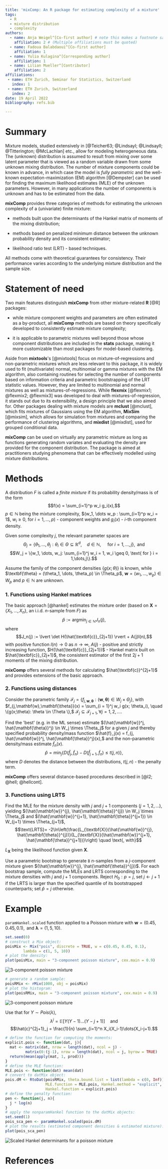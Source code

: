 ```yaml
---
title: 'mixComp: An R package for estimating complexity of a mixture'
tags:
  - R
  - mixture distribution
  - complexity
authors:
  - name: Anja Weigel^[Co-first author] # note this makes a footnote saying 'Co-first author'
    affiliation: 2 # (Multiple affiliations must be quoted)
  - name: Fadoua Balabdaoui^[Co-first author] 
    affiliation: 1
  - name: Yulia Kulagina^[Corresponding author] 
    affiliation: 1
  - name: Lilian Mueller^[Contributor]
    affiliation: 2
affiliations:
 - name: ETH Zurich, Seminar for Statistics, Switzerland
   index: 1
 - name: ETH Zurich, Switzerland
   index: 2
date: 19 April 2022
bibliography: refs.bib

---
```


# Summary

Mixture models, studied extensively in [@Teicher63; @LindsayI; @LindsayII; @Titterington; @McLachlan] etc., allow for modeling heterogeneous data. The (unknown) distribution is assumed to result from mixing over some latent parameter that is viewed as a random variable drawn from some unknown mixing distribution. The number of mixture components could be known in advance, in which case the model is *fully parametric* and the well-known expectation-maximization (EM) algorithm [@Dempster] can be used for finding the maximum likelihood estimates (MLE) of the unknown parameters. However, in many applications the number of components is unknown and has to be estimated from the data. 

**mixComp** provides three categories of methods for estimating the unknown complexity of a (univariate) finite mixture:

  - methods built upon the determinants of the Hankel matrix of moments of the mixing distribution; 
  
  - methods based on penalized minimum distance between the unknown probability density and its consistent estimator;
   
  - likelihood ratio test (LRT) - based techniques. 

All methods come with theoretical guarantees for consistency. Their performance varies according to the underlying mixture distribution and the sample size.

# Statement of need

Two main features distinguish **mixComp** from other mixture-related **R** [@R] packages: 

- while mixture component weights and parameters are often estimated as a by-product, all **mixComp** methods are based on theory specifically developed to consistently estimate mixture complexity;

- it is applicable to parametric mixtures well beyond those whose component distributions are included in the **stats** package, making it more customizable than most packages for model-based clustering. 

Aside from **mixtools**'s [@mixtools] focus on mixture-of-regressions and non-parametric mixtures which are less relevant to this package, it is widely used to fit (multivariate) normal, multinomial or gamma mixtures with the EM algorithm, also containing routines for selecting the number of components based on information criteria and parametric bootstrapping of the LRT statistic values. However, they are limited to multinomial and normal mixtures as well as mixtures-of-regressions. While **flexmix** [@flexmix1; @flexmix2; @flexmix3] was developed to deal with mixtures-of-regression, it stands out due to its extensibility, a design principle that we also aimed for. Other packages dealing with mixture models are **mclust** [@mclust], which fits mixtures of Gaussians using the EM algorithm, **MixSim** [@mixsim], which allows for simulation from mixtures and comparing the performance of clustering algorithms, and **mixdist** [@mixdist], used for grouped conditional data. 

**mixComp** can be used on virtually any parametric mixture as long as functions generating random variates and evaluating the density are provided for the component distribution. The package is aimed at practitioners studying phenomena that can be effectively modelled using mixture distributions. 

# Methods

A distribution $F$ is called a *finite mixture* if its probability density/mass is of the form
$$f(x) = \sum_{i=1}^p w_i g_i(x),$$
$p \in \mathbb{N}$ being the mixture complexity, $(w_1, \dots w_p : \sum_{i=1}^p w_i = 1$, $w_i \geq 0,$ for $i=1,\dots,p)$ - component weights and $g_i(x)$ - $i$-th component density. 

Given some complexity $j$, the relevant parameter spaces are
$$\Theta_j = \{\theta_1, \dots, \theta_j: \theta_i \in \Theta \subseteq \mathbb{R}^d, \quad d \in \mathbb{N}, \quad \text{ for } i = 1,\dots,j\}, \text { and }$$
$$W_j = \{w_1, \dots, w_j: \sum_{i=1}^j w_i = 1, w_i \geq 0, \text{ for } i = 1,\dots,j\}.$$

Assume the family of the component densities $\{g(x; \theta)\}$ is known, while $\textbf{\theta} = (\theta_1, \dots, \theta_p) \in \Theta_p$, $\textbf{w} = (w_1, \dots, w_p) \in W_p$ and $p \in \mathbb{N}$ are unknown. 

### 1. Functions using Hankel matrices

The basic approach [@hankel] estimates the mixture order (based on $\textbf{X} = \{X_1, \dots, X_n\}$, an i.i.d. $n$-sample from $F$) as
$$\hat{p} := \text{argmin}_{j \in \mathbb{N}} J_n(j),$$
where 
$$J_n(j) := \lvert \det H(\hat{\textbf{c}}_{2j+1}) \rvert + A(j)l(n),$$
with positive function $l(n) \to 0 \text{ as } n \to \infty$, $A(j)$ - positive and strictly increasing function,
$H(\hat{\textbf{c}}_{2j+1})$ - Hankel matrix built on $\hat{\textbf{c}}_{2j+1}$, the consistent estimator of the first $2j+1$ moments of the mixing distribution. 

**mixComp** offers several methods for calculating $\hat{\textbf{c}}^{2j+1}$ and provides extensions of the basic approach.

### 2. Functions using distances

Consider the parametric family $\mathcal{F}_j = \{ f_{j, \mathbf{w},\mathbf{\theta}} : (\mathbf{w}, \mathbf{\theta}) \in W_j \times \Theta_j \},$
with $f_{j,\mathbf{w},\mathbf{\theta}}(x) = \sum_{i = 1}^j w_i g(x; \theta_i), \quad \{g(x;\theta): \theta \in \Theta \},$ 
$\mathcal{F}_j \subseteq \mathcal{F}_{j+1}, \forall j = 1,2, \dots$.

Find the 'best' (e.g. in the ML sense) estimate $(\hat{\mathbf{w}}^j, \hat{\mathbf{\theta}}^j) \in W_j \times \Theta_j$ for a given $j$ and thereby specified probability density/mass function $\hat{f}_j(x) = f_{j, \hat{\mathbf{w}}^j, \hat{\mathbf{\theta}}^j}(x),$
and the non-parametric density/mass estimate $\tilde{f}_n(x)$.  
$$\hat{p} = \min_j \big\{D(\hat{f}_j, \tilde{f}_n) - D(\hat{f}_{j+1}, \tilde{f}_n) \leq t(j,n) \big\},$$ 
where $D$ denotes the distance between the distributions, $t(j,n)$ - the penalty term.

**mixComp** offers several distance-based procedures described in [@l2; @hell; @hellcont]. 

### 3. Functions using LRTS

Find the MLE for the mixture density with $j$ and $j+1$ components ($j=1,2,\dots$), yielding $(\hat{\mathbf{w}}^{j}, \hat{\mathbf{\theta}}^{j}) \in W_j \times \Theta_j$ and $(\hat{\mathbf{w}}^{j+1}, \hat{\mathbf{\theta}}^{j+1}) \in W_{j+1} \times \Theta_{j+1}$,
$$\text{LRTS}= -2\ln\left(\frac{L_{\textbf{X}}(\hat{\mathbf{w}}^{j}, \hat{\mathbf{\theta}}^{j})}{L_{\textbf{X}}(\hat{\mathbf{w}}^{j+1}, \hat{\mathbf{\theta}}^{j+1})}\right) \quad \text{, with}$$

$L_{\textbf{X}}$ being the likelihood function given ${\textbf{X}}$.

Use a parametric bootstrap to generate `B` $n$-samples from a $j$-component mixture given $(\hat{\mathbf{w}}^{j}, \hat{\mathbf{\theta}}^{j})$. For each bootstrap sample, compute the MLEs and LRTS corresponding to the mixture densities with $j$ and $j+1$ components. Reject $H_0: p = j$, set $j \leftarrow j+1$ if the LRTS is larger than the specified quantile of its bootstrapped counterparts; set $\hat{p} = j$ otherwise. 

# Example

`paramHankel.scaled` function applied to a Poisson mixture with $\mathbf{w}=(0.45,0.45,0.1), \textrm{ and } \mathbf{\lambda}=(1,5,10)$. 

``` r
set.seed(0)
# construct a Mix object:
poisMix <- Mix("pois", discrete = TRUE, w = c(0.45, 0.45, 0.1), 
		lambda = c(1, 5, 10))
# plot the density:
plot(poisMix, main = "3-component poisson mixture", cex.main = 0.9)
```

![3-component poisson mixture](figures/poisMix.png) 

``` r
# generate a random sample:
poisRMix <- rMix(1000, obj = poisMix)
# plot the histogram:
plot(poisRMix, main = "3-component poisson mixture", cex.main = 0.9)
```

![3-component poisson mixture](figures/poisRMix.png) 

Use that for $Y \sim Pois(\lambda)$,
$$\lambda^j = \mathbb{E}[Y(Y-1)\dots(Y-j+1)] \quad \textrm{and}$$
$$\hat{c}^{2j+1}_j = \frac{1}{n} \sum_{i=1}^n X_i(X_i-1)\dots(X_i-j+1).$$

``` r
# define the function for computing the moments:
explicit.pois <- function(dat, j){
  mat <- matrix(dat, nrow = length(dat), ncol = j) - 
         matrix(0:(j-1), nrow = length(dat), ncol = j, byrow = TRUE)
  return(mean(apply(mat, 1, prod)))
}
# define the MLE function:
MLE.pois <- function(dat) mean(dat)
# convert to datMix object:
pois.dM <- RtoDat(poisRMix, theta.bound.list = list(lambda = c(0, Inf)), 
                  MLE.function = MLE.pois, Hankel.method = "explicit",
                  Hankel.function = explicit.pois)
# define the penalty function:
pen <- function(j, n){
  j * log(n)
}
# apply the nonparamHankel function to the datMix objects:
set.seed(1)
pois_sca_pen <- paramHankel.scaled(pois.dM)
# plot the results (estimated component densities & estimated mixture):
plot(pois_sca_pen)
```
![Scaled Hankel determinants for a poisson mixture](figures/p_art_1.png)

# References
